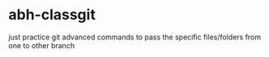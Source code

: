 # abh-classgit
just practice git advanced commands to pass the specific files/folders from one to other branch
